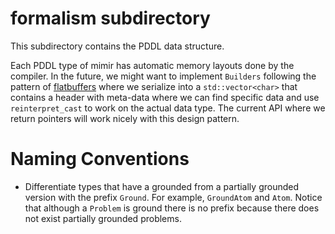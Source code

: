# formalism subdirectory

This subdirectory contains the PDDL data structure.

Each PDDL type of mimir has automatic memory layouts done by the compiler. In the future, we might want to implement `Builders` following the pattern of [flatbuffers](https://flatbuffers.dev/) where we serialize into a `std::vector<char>` that contains a header with meta-data where we can find specific data and use `reinterpret_cast` to work on the actual data type. The current API where we return pointers will work nicely with this design pattern.


# Naming Conventions

- Differentiate types that have a grounded from a partially grounded version with the prefix `Ground`. For example, `GroundAtom` and `Atom`. Notice that although a `Problem` is ground there is no prefix because there does not exist partially grounded problems.
